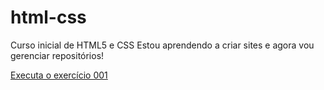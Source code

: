 # html-css
Curso inicial de HTML5 e CSS
Estou aprendendo a criar sites e agora vou gerenciar repositórios!

<a href="https://marcof029.github.io/html-css/exercicios/ex001/index.html" target="blank">Executa o exercício 001</a>